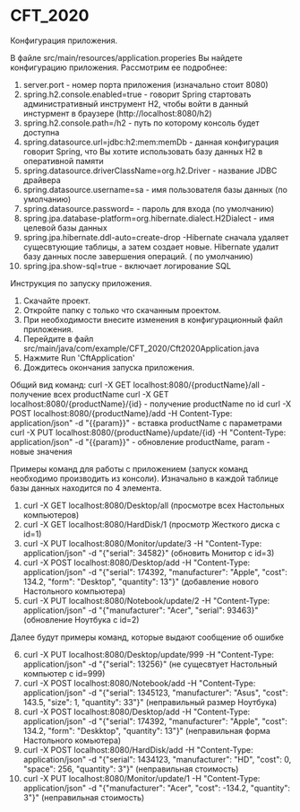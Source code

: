 # CFT_2020
Конфигурация приложения.

В файле src/main/resources/application.properies Вы найдете конфигурацию приложения. Рассмотрим ее подробнее:

1) server.port - номер порта приложения (изначально стоит 8080)
2) spring.h2.console.enabled=true - говорит Spring стартовать административный инструмент H2, чтобы войти в данный инстурмент в браузере (http://localhost:8080/h2)
3) spring.h2.console.path=/h2 - путь по которому консоль будет доступна
4) spring.datasource.url=jdbc:h2:mem:memDb - данная конфигурация говорит Spring, что Вы хотите использовать базу данных H2 в оперативной памяти
5) spring.datasource.driverClassName=org.h2.Driver - название JDBC драйвера 
6) spring.datasource.username=sa - имя пользователя базы данных (по умолчанию)
7) spring.datasource.password= - пароль для входа (по умолчанию)
8) spring.jpa.database-platform=org.hibernate.dialect.H2Dialect - имя целевой базы данных
9) spring.jpa.hibernate.ddl-auto=create-drop -Hibernate сначала удаляет сущесвтующие таблицы, а затем создает новые. Hibernate удалит базу данных после завершения операций. ( по умолчанию)
10) spring.jpa.show-sql=true - включает логирование SQL

Инструкция по запуску приложения.
1. Скачайте проект.
2. Откройте папку с только что скачанным проектом.
3. При необходимости внесите изменения в конфигурационный файл приложения.
4. Перейдите в файл src/main/java/com/example/CFT_2020/Cft2020Application.java
5. Нажмите Run 'CftApplication' 
6. Дождитесь окончания запуска приложения.

Общий вид команд:
curl -X GET localhost:8080/{productName}/all - получение всех productName
curl -X GET localhost:8080/{productName}/{id} - получение productName по id
curl -X POST localhost:8080/{productName}/add -H Content-Type: application/json" -d "{{param}}" - вставка productName с параметрами
curl -X PUT localhost:8080/{productName}/update/{id} -H "Content-Type: application/json" -d "{{param}}" - обновление productName, param - новые значения

Примеры команд для работы с приложением (запуск команд необходимо производить из консоли). Изначально в каждой таблице базы данных находится по 4 элемента.
1. curl -X GET localhost:8080/Desktop/all (просмотре всех Настольных компьютеров)
2. curl -X GET localhost:8080/HardDisk/1 (просмотр Жесткого диска с id=1)
3. curl -X PUT localhost:8080/Monitor/update/3 -H "Content-Type: application/json" -d "{\"serial\": 34582}" (обновить Монитор с id=3)
4. curl -X POST localhost:8080/Desktop/add -H "Content-Type: application/json" -d "{\"serial\": 174392, \"manufacturer\": \"Apple\", \"cost\": 134.2, \"form\": \"Desktop\", \"quantity\": 13"}" (добавление нового Настольного компьютера)
5. curl -X PUT localhost:8080/Notebook/update/2 -H "Content-Type: application/json" -d "{\"manufacturer\": \"Acer\", \"serial\": 93463}"
(обновление Ноутбука с id=2)

Далее будут примеры команд, которые выдают сообщение об ошибке

6. curl -X PUT localhost:8080/Desktop/update/999 -H "Content-Type: application/json" -d "{\"serial\": 13256}" (не сущесвтует Настольный компьютер с id=999)
7. curl -X POST localhost:8080/Notebook/add -H "Content-Type: application/json" -d "{\"serial\": 1345123, \"manufacturer\": \"Asus\", \"cost\": 143.5, \"size\": 1, \"quantity\": 33"}" (неправильный размер Ноутбука)
8. curl -X POST localhost:8080/Desktop/add -H "Content-Type: application/json" -d "{\"serial\": 174392, \"manufacturer\": \"Apple\", \"cost\": 134.2, \"form\": \"Deskktop\", \"quantity\": 13"}" (неправильная форма Настольного комьютера)
9. curl -X POST localhost:8080/HardDisk/add -H "Content-Type: application/json" -d "{\"serial\": 1434123, \"manufacturer\": \"HD\", \"cost\": 0, \"space\": 256, \"quantity\": 3"}" (неправильная стоимость)
10. curl -X PUT localhost:8080/Monitor/update/1 -H "Content-Type: application/json" -d "{\"manufacturer\": \"Acer\", \"cost\": -134.2, \"quantity\": 3"}" (неправильная стоимость)
